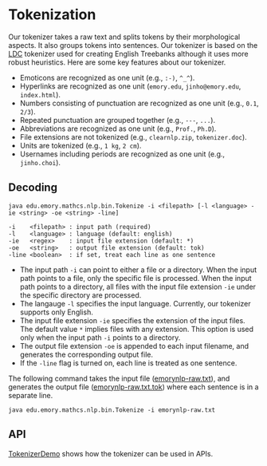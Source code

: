 # Tokenization

Our tokenizer takes a raw text and splits tokens by their morphological aspects. It also groups tokens into sentences. Our tokenizer is based on the [LDC](https://www.ldc.upenn.edu/) tokenizer used for creating English Treebanks although it uses more robust heuristics. Here are some key features about our tokenizer.

* Emoticons are recognized as one unit (e.g., `:-)`, `^_^`).
* Hyperlinks are recognized as one unit (`emory.edu`, `jinho@emory.edu`, `index.html`).
* Numbers consisting of punctuation are recognized as one unit (e.g., `0.1`, `2/3`).
* Repeated punctuation are grouped together (e.g., `---`, `...`).
* Abbreviations are recognized as one unit (e.g., `Prof.`, `Ph.D`).
* File extensions are not tokenized (e.g., `clearnlp.zip`, `tokenizer.doc`).
* Units are tokenized (e.g., `1 kg`, `2 cm`).
* Usernames including periods are recognized as one unit (e.g., `jinho.choi`).


## Decoding

```
java edu.emory.mathcs.nlp.bin.Tokenize -i <filepath> [-l <language> -ie <string> -oe <string> -line]

-i    <filepath> : input path (required)
-l    <language> : language (default: english)
-ie   <regex>    : input file extension (default: *)
-oe   <string>   : output file extension (default: tok)
-line <boolean>  : if set, treat each line as one sentence
```
	 
* The input path `-i` can point to either a file or a directory. When the input path points to a file, only the specific file is processed. When the input path points to a directory, all files with the input file extension `-ie` under the specific directory are processed.
* The langauge `-l` specifies the input language. Currently, our tokenizer supports only English.
* The input file extension `-ie` specifies the extension of the input files. The default value `*` implies files with any extension. This option is used only when the input path `-i` points to a directory.
* The output file extension `-oe` is appended to each input filename, and generates the corresponding output file.
* If the `-line` flag is turned on, each line is treated as one sentence.


The following command takes the input file ([emorynlp-raw.txt](../../test/resources/emorynlp-raw.txt)), and generates the output file ([emorynlp-raw.txt.tok](../../test/resources/emorynlp-raw.txt.tok)) where each sentence is in a separate line.

```
java edu.emory.mathcs.nlp.bin.Tokenize -i emorynlp-raw.txt
```

## API

[TokenizerDemo](../test/main/java/edu/emory/mathcs/nlp/tokenizer/Totkenizer.java) shows how the tokenizer can be used in APIs.